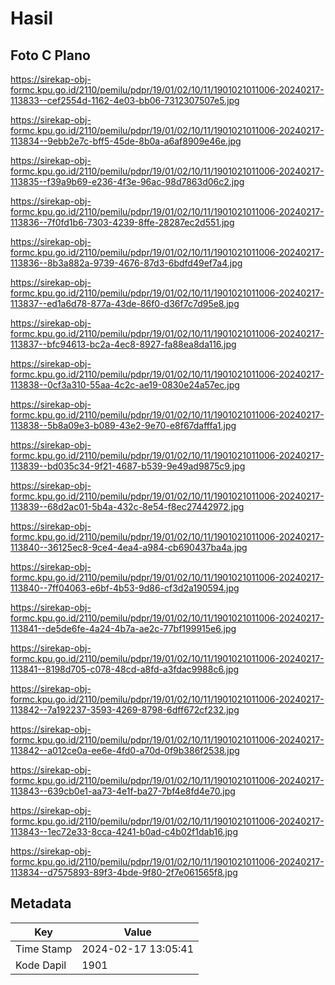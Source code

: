 # Hasil

## Foto C Plano

https://sirekap-obj-formc.kpu.go.id/2110/pemilu/pdpr/19/01/02/10/11/1901021011006-20240217-113833--cef2554d-1162-4e03-bb06-7312307507e5.jpg

https://sirekap-obj-formc.kpu.go.id/2110/pemilu/pdpr/19/01/02/10/11/1901021011006-20240217-113834--9ebb2e7c-bff5-45de-8b0a-a6af8909e46e.jpg

https://sirekap-obj-formc.kpu.go.id/2110/pemilu/pdpr/19/01/02/10/11/1901021011006-20240217-113835--f39a9b69-e236-4f3e-96ac-98d7863d06c2.jpg

https://sirekap-obj-formc.kpu.go.id/2110/pemilu/pdpr/19/01/02/10/11/1901021011006-20240217-113836--7f0fd1b6-7303-4239-8ffe-28287ec2d551.jpg

https://sirekap-obj-formc.kpu.go.id/2110/pemilu/pdpr/19/01/02/10/11/1901021011006-20240217-113836--8b3a882a-9739-4676-87d3-6bdfd49ef7a4.jpg

https://sirekap-obj-formc.kpu.go.id/2110/pemilu/pdpr/19/01/02/10/11/1901021011006-20240217-113837--ed1a6d78-877a-43de-86f0-d36f7c7d95e8.jpg

https://sirekap-obj-formc.kpu.go.id/2110/pemilu/pdpr/19/01/02/10/11/1901021011006-20240217-113837--bfc94613-bc2a-4ec8-8927-fa88ea8da116.jpg

https://sirekap-obj-formc.kpu.go.id/2110/pemilu/pdpr/19/01/02/10/11/1901021011006-20240217-113838--0cf3a310-55aa-4c2c-ae19-0830e24a57ec.jpg

https://sirekap-obj-formc.kpu.go.id/2110/pemilu/pdpr/19/01/02/10/11/1901021011006-20240217-113838--5b8a09e3-b089-43e2-9e70-e8f67dafffa1.jpg

https://sirekap-obj-formc.kpu.go.id/2110/pemilu/pdpr/19/01/02/10/11/1901021011006-20240217-113839--bd035c34-9f21-4687-b539-9e49ad9875c9.jpg

https://sirekap-obj-formc.kpu.go.id/2110/pemilu/pdpr/19/01/02/10/11/1901021011006-20240217-113839--68d2ac01-5b4a-432c-8e54-f8ec27442972.jpg

https://sirekap-obj-formc.kpu.go.id/2110/pemilu/pdpr/19/01/02/10/11/1901021011006-20240217-113840--36125ec8-9ce4-4ea4-a984-cb690437ba4a.jpg

https://sirekap-obj-formc.kpu.go.id/2110/pemilu/pdpr/19/01/02/10/11/1901021011006-20240217-113840--7ff04063-e6bf-4b53-9d86-cf3d2a190594.jpg

https://sirekap-obj-formc.kpu.go.id/2110/pemilu/pdpr/19/01/02/10/11/1901021011006-20240217-113841--de5de6fe-4a24-4b7a-ae2c-77bf199915e6.jpg

https://sirekap-obj-formc.kpu.go.id/2110/pemilu/pdpr/19/01/02/10/11/1901021011006-20240217-113841--8198d705-c078-48cd-a8fd-a3fdac9988c6.jpg

https://sirekap-obj-formc.kpu.go.id/2110/pemilu/pdpr/19/01/02/10/11/1901021011006-20240217-113842--7a192237-3593-4269-8798-6dff672cf232.jpg

https://sirekap-obj-formc.kpu.go.id/2110/pemilu/pdpr/19/01/02/10/11/1901021011006-20240217-113842--a012ce0a-ee6e-4fd0-a70d-0f9b386f2538.jpg

https://sirekap-obj-formc.kpu.go.id/2110/pemilu/pdpr/19/01/02/10/11/1901021011006-20240217-113843--639cb0e1-aa73-4e1f-ba27-7bf4e8fd4e70.jpg

https://sirekap-obj-formc.kpu.go.id/2110/pemilu/pdpr/19/01/02/10/11/1901021011006-20240217-113843--1ec72e33-8cca-4241-b0ad-c4b02f1dab16.jpg

https://sirekap-obj-formc.kpu.go.id/2110/pemilu/pdpr/19/01/02/10/11/1901021011006-20240217-113834--d7575893-89f3-4bde-9f80-2f7e061565f8.jpg


## Metadata

| Key        | Value               |
| ---------- | ------------------- |
| Time Stamp | 2024-02-17 13:05:41 |
| Kode Dapil | 1901                |



